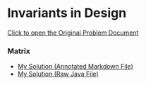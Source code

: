 # Invariants in Design

[Click to open the Original Problem Document](https://docs.google.com/document/d/1MNOAu3djNLjVWFuhWxF09Uu8pXenGwKH/edit)

### Matrix
- [My Solution (Annotated Markdown File)](./Assignment.md)
- [My Solution (Raw Java File)](./Screen.java)
